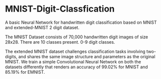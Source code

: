 # MNIST-Digit-Classfication
A basic Neural Network for handwritten digit classification based on MNIST and extended-MNIST 2 digit dataset.

The MNIST Dataset consists of 70,000 handwritten digit images of size 28x28. There are 10 classes present. 0-9 digit classes.

The extended MNIST dataset challenges classification tasks involving two-digits, and shares the same image structure and parameters as the original MNIST.
We train a simple Convolutional Neural Network on both the datasets differently that renders an accuracy of 99.02% for MNIST and 85.19% for EMNIST.
